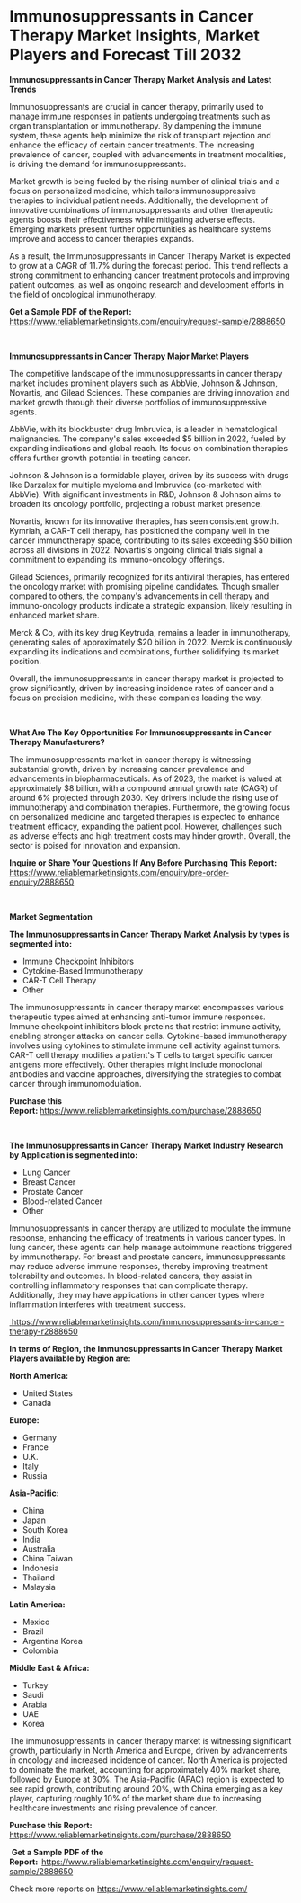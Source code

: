 <p><h1>Immunosuppressants in Cancer Therapy Market Insights, Market Players and Forecast Till 2032</h1></p><p><strong>Immunosuppressants in Cancer Therapy Market Analysis and Latest Trends</strong></p>
<p><p>Immunosuppressants are crucial in cancer therapy, primarily used to manage immune responses in patients undergoing treatments such as organ transplantation or immunotherapy. By dampening the immune system, these agents help minimize the risk of transplant rejection and enhance the efficacy of certain cancer treatments. The increasing prevalence of cancer, coupled with advancements in treatment modalities, is driving the demand for immunosuppressants. </p><p>Market growth is being fueled by the rising number of clinical trials and a focus on personalized medicine, which tailors immunosuppressive therapies to individual patient needs. Additionally, the development of innovative combinations of immunosuppressants and other therapeutic agents boosts their effectiveness while mitigating adverse effects. Emerging markets present further opportunities as healthcare systems improve and access to cancer therapies expands.</p><p>As a result, the Immunosuppressants in Cancer Therapy Market is expected to grow at a CAGR of 11.7% during the forecast period. This trend reflects a strong commitment to enhancing cancer treatment protocols and improving patient outcomes, as well as ongoing research and development efforts in the field of oncological immunotherapy.</p></p>
<p><strong>Get a Sample PDF of the Report:&nbsp;</strong> <a href="https://www.reliablemarketinsights.com/enquiry/request-sample/2888650?utm_campaign=2514&utm_medium=2&utm_source=Github&utm_content=ia&utm_term=14032025&utm_id=immunosuppressants-in-cancer-therapy">https://www.reliablemarketinsights.com/enquiry/request-sample/2888650</a></p>
<p>&nbsp;</p>
<p><strong>Immunosuppressants in Cancer Therapy Major Market Players</strong></p>
<p><p>The competitive landscape of the immunosuppressants in cancer therapy market includes prominent players such as AbbVie, Johnson & Johnson, Novartis, and Gilead Sciences. These companies are driving innovation and market growth through their diverse portfolios of immunosuppressive agents.</p><p>AbbVie, with its blockbuster drug Imbruvica, is a leader in hematological malignancies. The company's sales exceeded $5 billion in 2022, fueled by expanding indications and global reach. Its focus on combination therapies offers further growth potential in treating cancer.</p><p>Johnson & Johnson is a formidable player, driven by its success with drugs like Darzalex for multiple myeloma and Imbruvica (co-marketed with AbbVie). With significant investments in R&D, Johnson & Johnson aims to broaden its oncology portfolio, projecting a robust market presence.</p><p>Novartis, known for its innovative therapies, has seen consistent growth. Kymriah, a CAR-T cell therapy, has positioned the company well in the cancer immunotherapy space, contributing to its sales exceeding $50 billion across all divisions in 2022. Novartis's ongoing clinical trials signal a commitment to expanding its immuno-oncology offerings.</p><p>Gilead Sciences, primarily recognized for its antiviral therapies, has entered the oncology market with promising pipeline candidates. Though smaller compared to others, the company's advancements in cell therapy and immuno-oncology products indicate a strategic expansion, likely resulting in enhanced market share.</p><p>Merck & Co, with its key drug Keytruda, remains a leader in immunotherapy, generating sales of approximately $20 billion in 2022. Merck is continuously expanding its indications and combinations, further solidifying its market position.</p><p>Overall, the immunosuppressants in cancer therapy market is projected to grow significantly, driven by increasing incidence rates of cancer and a focus on precision medicine, with these companies leading the way.</p></p>
<p>&nbsp;</p>
<p><strong>What Are The Key Opportunities For Immunosuppressants in Cancer Therapy Manufacturers?</strong></p>
<p><p>The immunosuppressants market in cancer therapy is witnessing substantial growth, driven by increasing cancer prevalence and advancements in biopharmaceuticals. As of 2023, the market is valued at approximately $8 billion, with a compound annual growth rate (CAGR) of around 6% projected through 2030. Key drivers include the rising use of immunotherapy and combination therapies. Furthermore, the growing focus on personalized medicine and targeted therapies is expected to enhance treatment efficacy, expanding the patient pool. However, challenges such as adverse effects and high treatment costs may hinder growth. Overall, the sector is poised for innovation and expansion.</p></p>
<p><strong>Inquire or Share Your Questions If Any Before Purchasing This Report:</strong> <a href="https://www.reliablemarketinsights.com/enquiry/pre-order-enquiry/2888650?utm_campaign=2514&utm_medium=2&utm_source=Github&utm_content=ia&utm_term=14032025&utm_id=immunosuppressants-in-cancer-therapy">https://www.reliablemarketinsights.com/enquiry/pre-order-enquiry/2888650</a></p>
<p>&nbsp;</p>
<p><strong>Market Segmentation</strong></p>
<p><strong>The Immunosuppressants in Cancer Therapy Market Analysis by types is segmented into:</strong></p>
<p><ul><li>Immune Checkpoint Inhibitors</li><li>Cytokine-Based Immunotherapy</li><li>CAR-T Cell Therapy</li><li>Other</li></ul></p>
<p><p>The immunosuppressants in cancer therapy market encompasses various therapeutic types aimed at enhancing anti-tumor immune responses. Immune checkpoint inhibitors block proteins that restrict immune activity, enabling stronger attacks on cancer cells. Cytokine-based immunotherapy involves using cytokines to stimulate immune cell activity against tumors. CAR-T cell therapy modifies a patient's T cells to target specific cancer antigens more effectively. Other therapies might include monoclonal antibodies and vaccine approaches, diversifying the strategies to combat cancer through immunomodulation.</p></p>
<p><strong>Purchase this Report:&nbsp;</strong><a href="https://www.reliablemarketinsights.com/purchase/2888650?utm_campaign=2514&utm_medium=2&utm_source=Github&utm_content=ia&utm_term=14032025&utm_id=immunosuppressants-in-cancer-therapy">https://www.reliablemarketinsights.com/purchase/2888650</a></p>
<p>&nbsp;</p>
<p><strong>The Immunosuppressants in Cancer Therapy Market Industry Research by Application is segmented into:</strong></p>
<p><ul><li>Lung Cancer</li><li>Breast Cancer</li><li>Prostate Cancer</li><li>Blood-related Cancer</li><li>Other</li></ul></p>
<p><p>Immunosuppressants in cancer therapy are utilized to modulate the immune response, enhancing the efficacy of treatments in various cancer types. In lung cancer, these agents can help manage autoimmune reactions triggered by immunotherapy. For breast and prostate cancers, immunosuppressants may reduce adverse immune responses, thereby improving treatment tolerability and outcomes. In blood-related cancers, they assist in controlling inflammatory responses that can complicate therapy. Additionally, they may have applications in other cancer types where inflammation interferes with treatment success.</p></p>
<p><a href="https://www.reliablemarketinsights.com/immunosuppressants-in-cancer-therapy-r2888650?utm_campaign=2514&utm_medium=2&utm_source=Github&utm_content=ia&utm_term=14032025&utm_id=immunosuppressants-in-cancer-therapy">&nbsp;https://www.reliablemarketinsights.com/immunosuppressants-in-cancer-therapy-r2888650</a></p>
<p><strong>In terms of Region, the Immunosuppressants in Cancer Therapy Market Players available by Region are:</strong></p>
<p>
    <p> <strong> North America: </strong>
        <ul>
            <li>United States</li>
            <li>Canada</li>
        </ul>
        </p> 
    <p> <strong> Europe: </strong>
        <ul>
            <li>Germany</li>
            <li>France</li>
            <li>U.K.</li>
            <li>Italy</li>
            <li>Russia</li>
        </ul>
        </p> 
    <p> <strong> Asia-Pacific: </strong>
        <ul>
            <li>China</li>
            <li>Japan</li>
            <li>South Korea</li>
            <li>India</li>
            <li>Australia</li>
            <li>China Taiwan</li>
            <li>Indonesia</li>
            <li>Thailand</li>
            <li>Malaysia</li>
        </ul>
        </p> 
    <p> <strong> Latin America: </strong>
        <ul>
            <li>Mexico</li>
            <li>Brazil</li>
            <li>Argentina Korea</li>
            <li>Colombia</li>
        </ul>
        </p> 
    <p> <strong> Middle East & Africa: </strong>
        <ul>
            <li>Turkey</li>
            <li>Saudi</li>
            <li>Arabia</li>
            <li>UAE</li>
            <li>Korea</li>
        </ul>
    </p>
    </p>
<p><p>The immunosuppressants in cancer therapy market is witnessing significant growth, particularly in North America and Europe, driven by advancements in oncology and increased incidence of cancer. North America is projected to dominate the market, accounting for approximately 40% market share, followed by Europe at 30%. The Asia-Pacific (APAC) region is expected to see rapid growth, contributing around 20%, with China emerging as a key player, capturing roughly 10% of the market share due to increasing healthcare investments and rising prevalence of cancer.</p></p>
<p><strong>Purchase this Report: </strong><a href="https://www.reliablemarketinsights.com/purchase/2888650?utm_campaign=2514&utm_medium=2&utm_source=Github&utm_content=ia&utm_term=14032025&utm_id=immunosuppressants-in-cancer-therapy">https://www.reliablemarketinsights.com/purchase/2888650</a></p>
<p>&nbsp;<strong>Get a Sample PDF of the Report:&nbsp;&nbsp;</strong><a href="https://www.reliablemarketinsights.com/enquiry/request-sample/2888650?utm_campaign=2514&utm_medium=2&utm_source=Github&utm_content=ia&utm_term=14032025&utm_id=immunosuppressants-in-cancer-therapy">https://www.reliablemarketinsights.com/enquiry/request-sample/2888650</a></p>
<p><strong></strong></p>
<p>Check more reports on <a href="https://www.reliablemarketinsights.com/?utm_campaign=2514&utm_medium=2&utm_source=Github&utm_content=ia&utm_term=14032025&utm_id=immunosuppressants-in-cancer-therapy">https://www.reliablemarketinsights.com/</a></p>